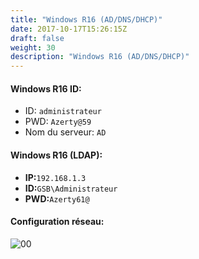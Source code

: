 ```yaml
---
title: "Windows R16 (AD/DNS/DHCP)"
date: 2017-10-17T15:26:15Z
draft: false
weight: 30
description: "Windows R16 (AD/DNS/DHCP)"
---
```


#### Windows R16 ID:
- ID: `administrateur`
- PWD: `Azerty@59`
- Nom du serveur: `AD`

#### Windows R16 (LDAP):
- **IP:**`192.168.1.3`
- **ID:**`GSB\Administrateur`
- **PWD:**`Azerty61@`


#### Configuration réseau:  

![00](/images/windows_server/00.PNG)
